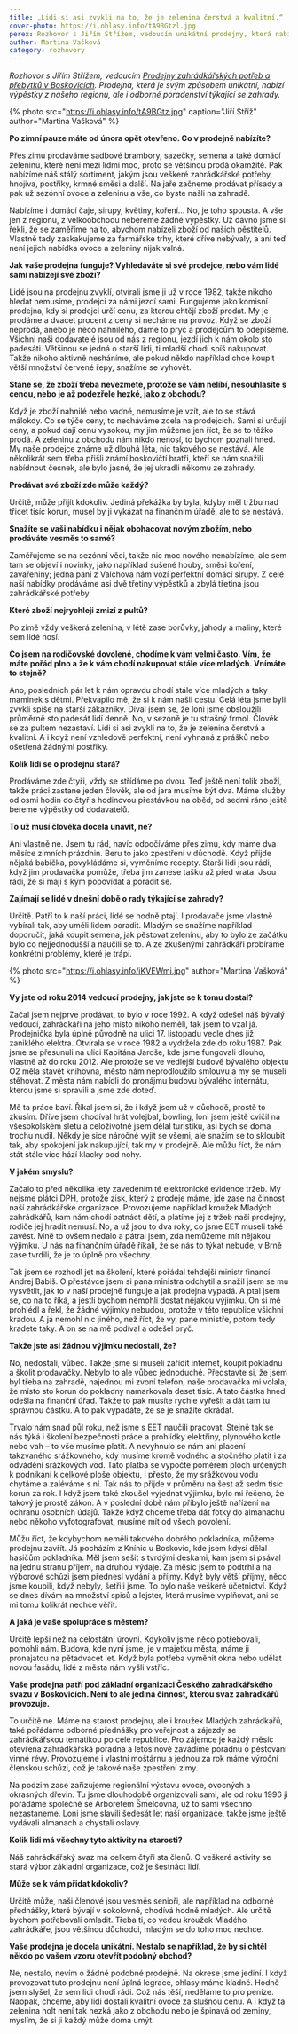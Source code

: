```yaml
---
title: „Lidi si asi zvykli na to, že je zelenina čerstvá a kvalitní.“
cover-photo: https://i.ohlasy.info/tA9BGtzl.jpg
perex: Rozhovor s Jiřím Střížem, vedoucím unikátní prodejny, která nabízí výpěstky z našeho regionu i odborné poradenství týkající se zahrady.
author: Martina Vašková
category: rozhovory
---
```


*Rozhovor s Jiřím Střížem, vedoucím [Prodejny zahrádkářských potřeb a přebytků v Boskovicích](https://mapy.cz/s/3pjgZ). Prodejna, která je svým způsobem unikátní, nabízí výpěstky z našeho regionu, ale i odborné poradenství týkající se zahrady.*

{% photo src="https://i.ohlasy.info/tA9BGtz.jpg" caption="Jiří Stříž" author="Martina Vašková" %}

**Po zimní pauze máte od února opět otevřeno. Co v prodejně nabízíte?**

Přes zimu prodáváme sadbové brambory, sazečky, semena a také domácí zeleninu, které není mezi lidmi moc, proto se většinou prodá okamžitě. Pak nabízíme náš stálý sortiment, jakým jsou veškeré zahrádkářské potřeby, hnojiva, postřiky, krmné směsi a další. Na jaře začneme prodávat přísady a pak už sezónní ovoce a zeleninu a vše, co byste našli na zahradě. 

Nabízíme i domácí čaje, sirupy, květiny, koření… No, je toho spousta. A vše jen z regionu, z velkoobchodu nebereme žádné výpěstky. Už dávno jsme si řekli, že se zaměříme na to, abychom nabízeli zboží od našich pěstitelů. Vlastně tady zaskakujeme za farmářské trhy, které dříve nebývaly, a ani teď není jejich nabídka ovoce a zeleniny nijak valná.

**Jak vaše prodejna funguje? Vyhledáváte si své prodejce, nebo vám lidé sami nabízejí své zboží?**

Lidé jsou na prodejnu zvyklí, otvírali jsme ji už v roce 1982, takže nikoho hledat nemusíme, prodejci za námi jezdí sami. Fungujeme jako komisní prodejna, kdy si prodejci určí cenu, za kterou chtějí zboží prodat. My je prodáme a dvacet procent z ceny si necháme na provoz. Když se zboží neprodá, anebo je něco nahnilého, dáme to pryč a prodejcům to odepíšeme. Všichni naši dodavatelé jsou od nás z regionu, jezdí jich k nám okolo sto padesáti. Většinou se jedná o starší lidi, ti mladší chodí spíš nakupovat. Takže nikoho aktivně nesháníme, ale pokud někdo například chce koupit větší množství červené řepy, snažíme se vyhovět.

**Stane se, že zboží třeba nevezmete, protože se vám nelíbí, nesouhlasíte s cenou, nebo je až podezřele hezké, jako z obchodu?**

Když je zboží nahnilé nebo vadné, nemusíme je vzít, ale to se stává málokdy. Co se týče ceny, to necháváme zcela na prodejcích. Sami si určují ceny, a pokud dají cenu vysokou, my jim můžeme jen říct, že se to těžko prodá. A zeleninu z obchodu nám nikdo nenosí, to bychom poznali hned. My naše prodejce známe už dlouhá léta, nic takového se nestává. Ale několikrát sem třeba přišli známí boskovičtí bratři, kteří se nám snažili nabídnout česnek, ale bylo jasné, že jej ukradli někomu ze zahrady.

**Prodávat své zboží zde může každý?**

Určitě, může přijít kdokoliv. Jediná překážka by byla, kdyby měl tržbu nad třicet tisíc korun, musel by ji vykázat na finančním úřadě, ale to se nestává.

**Snažíte se vaši nabídku i nějak obohacovat novým zbožím, nebo prodáváte vesměs to samé?**

Zaměřujeme se na sezónní věci, takže nic moc nového nenabízíme, ale sem tam se objeví i novinky, jako například sušené houby, směsi koření, zavařeniny; jedna paní z Valchova nám vozí perfektní domácí sirupy. Z celé naší nabídky prodáváme asi dvě třetiny výpěstků a zbylá třetina jsou zahrádkářské potřeby.

**Které zboží nejrychleji zmizí z pultů?**

Po zimě vždy veškerá zelenina, v létě zase borůvky, jahody a maliny, které sem lidé nosí.

**Co jsem na rodičovské dovolené, chodíme k vám velmi často. Vím, že máte pořád plno a že k vám chodí nakupovat stále více mladých. Vnímáte to stejně?**

Ano, posledních pár let k nám opravdu chodí stále více mladých a taky maminek s dětmi. Překvapilo mě, že si k nám našli cestu. Celá léta jsme byli zvyklí spíše na starší zákazníky. Díval jsem se, že loni jsme obsloužili průměrně sto padesát lidí denně. No, v sezóně je tu strašný frmol. Člověk se za pultem nezastaví. Lidi si asi zvykli na to, že je zelenina čerstvá a kvalitní. A i když není vzhledově perfektní, není vyhnaná z prášků nebo ošetřená žádnými postřiky.

**Kolik lidí se o prodejnu stará?**

Prodáváme zde čtyři, vždy se střídáme po dvou. Teď ještě není tolik zboží, takže práci zastane jeden člověk, ale od jara musíme být dva. Máme služby od osmi hodin do čtyř s hodinovou přestávkou na oběd, od sedmi ráno ještě bereme výpěstky od dodavatelů.

**To už musí člověka docela unavit, ne?**

Ani vlastně ne. Jsem tu rád, navíc odpočíváme přes zimu, kdy máme dva měsíce zimních prázdnin. Beru to jako zpestření v důchodě. Když přijde nějaká babička, povykládáme si, vyměníme recepty. Starší lidi jsou rádi, když jim prodavačka pomůže, třeba jim zanese tašku až před vrata. Jsou rádi, že si mají s kým popovídat a poradit se.  

**Zajímají se lidé v dnešní době o rady týkající se zahrady?**

Určitě. Patří to k naší práci, lidé se hodně ptají. I prodavače jsme vlastně vybírali tak, aby uměli lidem poradit. Mladým se snažíme například doporučit, jaká koupit semena, jak pěstovat zeleninu, aby to bylo ze začátku bylo co nejjednodušší a naučili se to. A ze zkušenými zahrádkáři probíráme konkrétní problémy, které je trápí.

{% photo src="https://i.ohlasy.info/iKVEWmi.jpg" author="Martina Vašková" %}

**Vy jste od roku 2014 vedoucí prodejny, jak jste se k tomu dostal?**

Začal jsem nejprve prodávat, to bylo v roce 1992. A když odešel náš bývalý vedoucí, zahrádkáři na jeho místo nikoho neměli, tak jsem to vzal já. Prodejnička byla úplně původně na ulici 17. listopadu vedle dnes již zaniklého elektra. Otvírala se v roce 1982 a vydržela zde do roku 1987. Pak jsme se přesunuli na ulici Kapitána Jaroše, kde jsme fungovali dlouho, vlastně až do roku 2012. Ale protože se ve vedlejší budově bývalého objektu O2 měla stavět knihovna, město nám neprodloužilo smlouvu a my se museli stěhovat. Z města nám nabídli do pronájmu budovu bývalého internátu, kterou jsme si spravili a jsme zde doteď. 

Mě ta práce baví. Říkal jsem si, že i když jsem už v důchodě, prostě to zkusím. Dříve jsem chodíval hrát volejbal, bowling, loni jsem ještě cvičil na všesokolském sletu a celoživotně jsem dělal turistiku, asi bych se doma trochu nudil. Někdy je sice náročné vyjít se všemi, ale snažím se to skloubit tak, aby spokojení jak nakupující, tak my v prodejně. Ale můžu říct, že nám stát stále více hází klacky pod nohy.

**V jakém smyslu?**

Začalo to před několika lety zavedením té elektronické evidence tržeb. My nejsme plátci DPH, protože zisk, který z prodeje máme, jde zase na činnost naší zahrádkářské organizace. Provozujeme například kroužek Mladých zahrádkářů, kam nám chodí patnáct dětí, a platíme jej z tržeb naší prodejny, rodiče jej hradit nemusí. No, a už jsou to dva roky, co jsme EET museli také zavést. Mně to ovšem nedalo a pátral jsem, zda nemůžeme mít nějakou výjimku. U nás na finančním úřadě říkali, že se nás to týkat nebude, v Brně zase tvrdili, že je to úplně pro všechny. 

Tak jsem se rozhodl jet na školení, které pořádal tehdejší ministr financí Andrej Babiš. O přestávce jsem si pana ministra odchytil a snažil jsem se mu vysvětlit, jak to v naší prodejně funguje a jak prodejna vypadá. A ptal jsem se, co na to říká, a jestli bychom nemohli dostat nějakou výjimku. On si mě prohlédl a řekl, že žádné výjimky nebudou, protože v této republice všichni kradou. A já nemohl nic jiného, než říct, že vy, pane ministře, potom tedy kradete taky. A on se na mě podíval a odešel pryč.

**Takže jste asi žádnou výjimku nedostali, že?**

No, nedostali, vůbec. Takže jsme si museli zařídit internet, koupit pokladnu a školit prodavačky. Nebylo to ale vůbec jednoduché. Představte si, že jsem byl třeba na zahradě, najednou mi zvoní telefon, naše prodavačka mi volala, že místo sto korun do pokladny namarkovala deset tisíc. A tato částka hned odešla na finanční úřad. Takže to pak musíte rychle vyřešit a dát tam tu správnou částku. A to pak vypadáte, že se je snažíte okrádat. 

Trvalo nám snad půl roku, než jsme s EET naučili pracovat. Stejně tak se nás týká i školení bezpečnosti práce a prohlídky elektřiny, plynového kotle nebo vah – to vše musíme platit. A nevyhnulo se nám ani placení takzvaného srážkovného, kdy musíme kromě vodného a stočného platit i za odvádění srážkových vod. Tato platba se vypočte poměrem ploch určených k podnikání k celkové ploše objektu, i přesto, že my srážkovou vodu chytáme a zaléváme s ní. Tak nás to přijde v průměru na šest až sedm tisíc korun za rok. I když jsem  také zkoušel vyjednat výjimku, bylo mi řečeno, že takový je prostě zákon. A v poslední době nám přibylo ještě nařízení na ochranu osobních údajů. Takže když chceme třeba dát fotky do almanachu nebo někoho vyfotografovat, musíme mít od všech povolení. 

Můžu říct, že kdybychom neměli takového dobrého pokladníka, můžeme prodejnu zavřít. Já pocházím z Knínic u Boskovic, kde jsem kdysi dělal hasičům pokladníka. Měl jsem sešit s tvrdými deskami, kam jsem si psával na jednu stranu příjem, na druhou výdaje. Za měsíc jsem to podtrhl a na výborové schůzi jsem přednesl vydání a příjmy. Když byly větší příjmy, něco jsme koupili, když nebyly, šetřili jsme. To bylo naše veškeré účetnictví. Když se dnes dívám na množství spisů a lejster, která musíme vyplňovat, ani se mi tomu kolikrát nechce věřit.

**A jaká je vaše spolupráce s městem?**

Určitě lepší než na celostátní úrovni. Kdykoliv jsme něco potřebovali, pomohli nám. Budova, kde nyní jsme, je v majetku města, máme ji pronajatou na pětadvacet let.  Když byla potřeba vyměnit okna nebo udělat novou fasádu, lidé z města nám vyšli vstříc.

**Vaše prodejna patří pod základní organizaci Českého zahrádkářského svazu v Boskovicích. Není to ale jediná činnost, kterou svaz zahrádkářů provozuje.**

To určitě ne. Máme na starost prodejnu, ale i kroužek Mladých zahrádkářů, také pořádáme odborné přednášky pro veřejnost a zájezdy se zahrádkářskou tematikou po celé republice. Pro zájemce je každý měsíc otevřena zahrádkářská poradna a letos nově zavádíme poradnu o pěstování vinné révy. Provozujeme i vlastní moštárnu a jednou za rok máme výroční členskou schůzi, což je takové naše zpestření zimy. 

Na podzim zase zařizujeme regionální výstavu ovoce, ovocných a okrasných dřevin. Tu jsme dlouhodobě organizovali sami, ale od roku 1996 ji pořádáme společně se Arboretem Šmelcovna, už to sami všechno nezastaneme. Loni jsme slavili šedesát let naší organizace, takže jsme ještě vydávali almanach a chystali oslavy.

**Kolik lidi má všechny tyto aktivity na starosti?**

Náš zahrádkářský svaz má celkem čtyři sta členů. O veškeré aktivity se stará výbor základní organizace, což je šestnáct lidí.

**Může se k vám přidat kdokoliv?**

Určitě může, naši členové jsou vesměs senioři, ale například na odborné přednášky, které bývají v sokolovně, chodívá hodně mladých. Ale určitě bychom potřebovali omladit. Třeba ti, co vedou kroužek Mladého zahrádkáře, jsou většinou důchodci, mladým se do toho moc nechce.

**Vaše prodejna je docela unikátní. Nestalo se například, že by si chtěl někdo po vašem vzoru otevřít podobný obchod?**

Ne, nestalo, nevím o žádné podobné prodejně. Na okrese jsme jediní. I když provozovat tuto prodejnu není úplná legrace, ohlasy máme kladné. Hodně jsem slyšel, že sem lidi chodí rádi. Což nás těší, neděláme to pro peníze. Naopak, chceme, aby lidi dostali kvalitní ovoce za slušnou cenu. A i když ta zelenina holt není tak hezká jako z obchodu nebo je špinavá od zeminy, myslím, že si ji každý může doma umýt.
